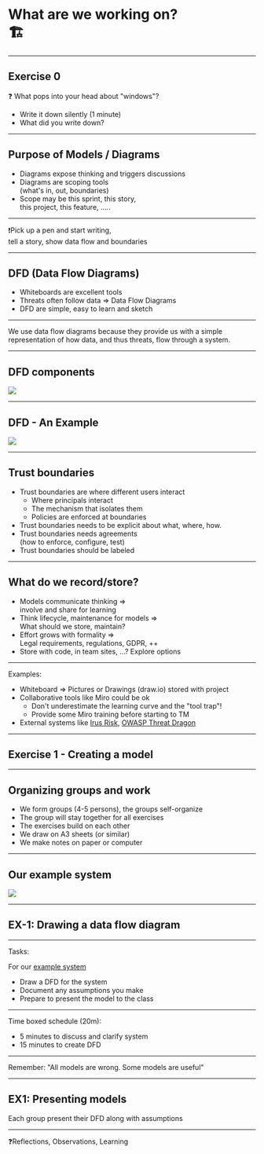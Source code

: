 <!-- markdownlint-disable MD033 -->

# What are we working on? </br> 🏗

---

## Exercise 0

❓ What pops into your head about "windows"? <!-- .element: class="fragment" data-fragment-index="1" -->

- Write it down silently (1 minute) <!-- .element: class="fragment" data-fragment-index="1" -->
- What did you write down? <!-- .element: class="fragment" data-fragment-index="2" -->

---

## Purpose of Models / Diagrams

- Diagrams expose thinking and triggers discussions<!-- .element: class="fragment" data-fragment-index="1" -->
- Diagrams are scoping tools </br>(what's in, out, boundaries)<!-- .element: class="fragment" data-fragment-index="2" -->
- Scope may be this sprint, this story,</br> this project, this feature, .....<!-- .element: class="fragment" data-fragment-index="3" -->

<hr>

❗️Pick up a pen and start writing, </br>tell a story, show data flow and boundaries<!-- .element: class="fragment" data-fragment-index="4" -->

---

## DFD (Data Flow Diagrams)

- Whiteboards are excellent tools
- Threats often follow data => Data Flow Diagrams
- DFD are simple, easy to learn and sketch

<hr>

We use data flow diagrams because they provide us with a simple representation of how data, and thus threats, flow through a system.

---

## DFD components

<img src="./content/images/dfd.png">

---

## DFD - An Example

<img src="./content/images/dfd-example.png">

---

## Trust boundaries

- Trust boundaries are where different users interact<!-- .element: class="fragment" data-fragment-index="1" -->
  - Where principals interact<!-- .element: class="fragment" data-fragment-index="1" -->
  - The mechanism that isolates them<!-- .element: class="fragment" data-fragment-index="1" -->
  - Policies are enforced at boundaries<!-- .element: class="fragment" data-fragment-index="1" -->
- Trust boundaries needs to be explicit about what, where, how.<!-- .element: class="fragment" data-fragment-index="2" -->
- Trust boundaries needs agreements<!-- .element: class="fragment" data-fragment-index="3" --> </br>(how to enforce, configure, test)<!-- .element: class="fragment" data-fragment-index="3 -->
- Trust boundaries should be labeled<!-- .element: class="fragment" data-fragment-index="4" -->

---

## What do we  record/store?

<div><!-- .element: style="font-size:0.8em"-->

- Models communicate thinking =><!-- .element: class="fragment" data-fragment-index="1" --> </br>involve and share for learning<!-- .element: class="fragment" data-fragment-index="2" -->
- Think lifecycle, maintenance for models =><!-- .element: class="fragment" data-fragment-index="2" --> </br> What should we store, maintain?<!-- .element: class="fragment" data-fragment-index="3" -->
- Effort grows with formality => <!-- .element: class="fragment" data-fragment-index="3" --></br> Legal requirements, regulations, GDPR, ++ <!-- .element: class="fragment" data-fragment-index="4" -->
- Store with code, in team sites, ...? Explore options<!-- .element: class="fragment" data-fragment-index="5" -->

<hr>

Examples:<!-- .element: class="fragment" data-fragment-index="5" -->

- Whiteboard => Pictures or Drawings (draw.io) stored with project<!-- .element: class="fragment" data-fragment-index="5" -->
- Collaborative tools like Miro could be ok<!-- .element: class="fragment" data-fragment-index="6" -->
  - Don't underestimate the learning curve and the "tool trap"!<!-- .element: class="fragment" data-fragment-index="6" -->
  - Provide some Miro training before starting to TM<!-- .element: class="fragment" data-fragment-index="6" -->
- External systems like<!-- .element: class="fragment" data-fragment-index="7" --> [Irus Risk](https://www.iriusrisk.com/)<!-- .element: class="fragment" data-fragment-index="7" -->, [OWASP Threat Dragon](https://owasp.org/www-project-threat-dragon/)<!-- .element: class="fragment" data-fragment-index="7" -->

</div>

---

## Exercise 1 - Creating a model

---

## Organizing groups and work

- We form groups (4-5 persons), the groups self-organize
- The group will stay together for all exercises
- The exercises build on each other
- We draw on A3 sheets (or similar)
- We make notes on paper or computer

---

## Our example system

<img src="./content/images/tm-example-system.png">

---

## EX-1: Drawing a data flow diagram

<div><!-- .element: style="font-size:0.8em;text-align:left"-->

<hr>

Tasks:

For our [example system](content/images/tm-example-system.png)

- Draw a DFD for the system
- Document any assumptions you make
- Prepare to present the model to the class

<hr>

Time boxed schedule (20m):

- 5 minutes to discuss and clarify system
- 15 minutes to create DFD

<hr>

Remember: "All models are wrong. Some models are useful"

</div>

---

## EX1: Presenting models

Each group present their DFD along with assumptions

<hr>

❓Reflections, Observations, Learning

